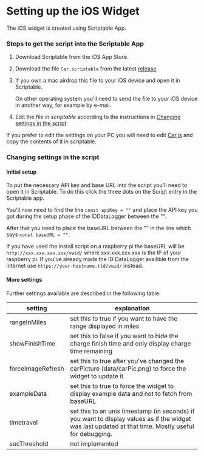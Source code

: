# Setting up the iOS Widget

The iOS widget is created using Scriptable App.

### Steps to get the script into the Scriptable App

1. Download Scriptable from the iOS App Store.
2. Download the file `Car.scriptable` from the latest [release](https://github.com/robske110/IDDatalogger/releases)
4. If you own a mac airdrop this file to your iOS device and open it in Scriptable. 
   
   On other operating system you'll need to send the file to your iOS device in another way, for example by e-mail.
3. Edit the file *in scriptable* according to the instructions in [Changing settings in the script](#changing-settings-in-the-script)

If you prefer to edit the settings on your PC you will need to edit [Car.js](../Car.js) and copy the contents of it in 
scriptable.

### Changing settings in the script

#### Initial setup

To put the necessary API key and base URL into the script you'll need to open it in Scriptable.
To do this click the three dots on the Script entry in the Scriptable app.

You'll now need to find the line `const apiKey = ""` and place the API key you got during the setup phase of the IDDataLogger between the "".

After that you need to place the baseURL between the "" in the line which says `const baseURL = ""`.

If you have used the install script on a raspberry pi the baseURL will be
`http://xxx.xxx.xxx.xxx/vwid/`
where xxx.xxx.xxx.xxx is the IP of your raspberry pi.
If you've already made the ID DataLogger availible from the internet use `https://your-hostname.tld/vwid/` instead.

#### More settings

Further settings available are described in the following table:

| setting | explanation |
| ------- | ----------- |
| rangeInMiles      | set this to true if you want to have the range displayed in miles |
| showFinishTime    | set this to false if you want to hide the charge finish time and only display charge time remaining |
| forceImageRefresh | set this to true after you've changed the carPicture (data/carPic.png) to force the widget to update it |
| exampleData       | set this to true to force the widget to display example data and not to fetch from baseURL   |
| timetravel        | set this to an unix timestamp (in seconds) if you want to display values as if the widget was last updated at that time. Mostly useful for debugging. |
| socThreshold      | not implemented |
